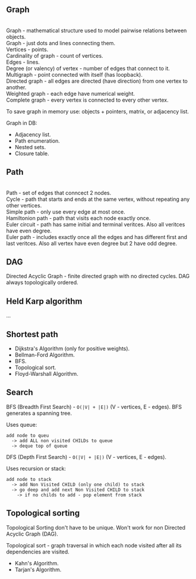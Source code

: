 Graph
-

<br>Graph - mathematical structure used to model pairwise relations between objects.
<br>Graph - just dots and lines connecting them.
<br>Vertices - points.
<br>Cardinality of graph - count of vertices.
<br>Edges - lines.
<br>Degree (or valency) of vertex - number of edges that connect to it.
<br>Multigraph - point connected with itself (has loopback).
<br>Directed graph - all edges are directed (have direction) from one vertex to another.
<br>Weighted graph - each edge have numerical weight.
<br>Complete graph - every vertex is connected to every other vertex.

To save graph in memory use: objects + pointers, matrix, or adjacency list.

Graph in DB:
* Adjacency list.
* Path enumeration.
* Nested sets.
* Closure table.

## Path

<br>Path - set of edges that conncect 2 nodes.
<br>Cycle - path that starts and ends at the same vertex, without repeating any other vertices.
<br>Simple path - only use every edge at most once.
<br>Hamiltonion path - path that visits each node exactly once.
<br>Euler circuit - path has same initial and terminal veritces. Also all veritces have even degree.
<br>Euler path - includes exactly once all the edges and has different first and last veritces.
Also all vertex have even degree but 2 have odd degree.

## DAG

Directed Acyclic Graph -  finite directed graph with no directed cycles.
DAG always topologically ordered.

## Held Karp algorithm

...

## Shortest path

* Dijkstra's Algorithm (only for positive weights).
* Bellman-Ford Algorithm.
* BFS.
* Topological sort.
* Floyd-Warshall Algorithm.

## Search

BFS (Breadth First Search) - `O(|V| + |E|)` (V - vertices, E - edges).
BFS generates a spanning tree.

Uses queue:
````
add node to queu
  -> add ALL non visited CHILDs to queue
  -> deque top of queue
````

DFS (Depth First Search) - `O(|V| + |E|)` (V - vertices, E - edges).

Uses recursion or stack:
````
add node to stack
  -> add Non Visited CHILD (only one child) to stack
  -> go deep and add next Non Visited CHILD to stack
    -> if no childs to add - pop element from stack
````

## Topological sorting

Topological Sorting don't have to be unique.
Won't work for non Directed Acyclic Graph (DAG).

Topological sort - graph traversal in which each node visited after all its dependencies are visited. 

* Kahn's Algorithm.
* Tarjan's Algorithm.

